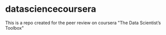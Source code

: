 datasciencecoursera
===================

This is a repo created for the peer review on coursera "The Data Scientist’s Toolbox"
